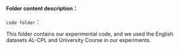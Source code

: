 #### Folder content description：

`code folder`：

This folder contains our experimental code, and we used the English datasets AL-CPL and University Course in our experiments.
